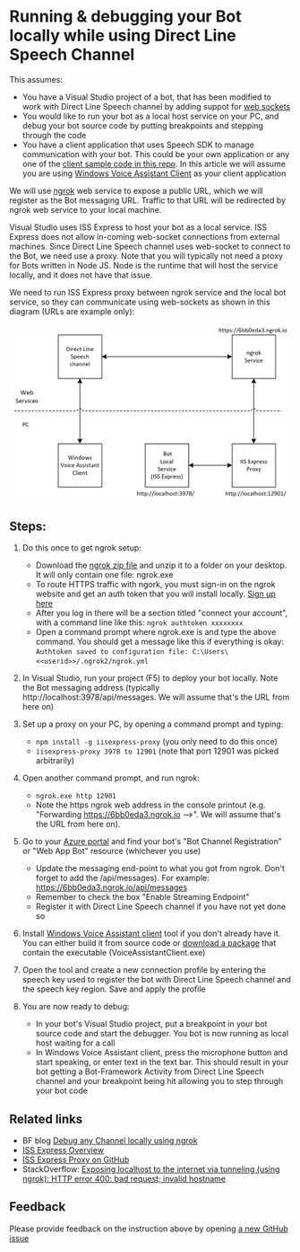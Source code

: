 # Running & debugging your Bot locally while using Direct Line Speech Channel

This assumes:
* You have a Visual Studio project of a bot, that has been modified to work with Direct Line Speech channel by adding suppot for [web sockets](https://docs.microsoft.com/en-us/azure/bot-service/directline-speech-bot?view=azure-bot-service-4.0)
* You would like to run your bot as a local host service on your PC, and debug your bot source code by putting breakpoints and stepping through the code
* You have a client application that uses Speech SDK to manage communication with your bot. This could be your own application or any one of the [client sample code in this repo](https://github.com/Azure-Samples/Cognitive-Services-Voice-Assistant/tree/master/clients). In this article we will assume you are using [Windows Voice Assistant Client](https://github.com/Azure-Samples/Cognitive-Services-Voice-Assistant/tree/master/clients/csharp-wpf) as your client application


We will use [ngrok](https://ngrok.com/) web service to expose a public URL, which we will register as the Bot messaging URL. Traffic to that URL will be redirected by ngrok web service to your local machine.

Visual Studio uses ISS Express to host your bot as a local service. ISS Express does not allow in-coming web-socket connections from external machines. Since Direct Line Speech channel uses web-socket to connect to the Bot, we need use a proxy. Note that you will typically not need a proxy for Bots written in Node JS. Node is the runtime that will host the service locally, and it does not have that issue.

We need to run ISS Express proxy between ngrok service and the local bot service, so they can communicate using web-sockets as shown in this diagram (URLs are example only):
<p align="center">
<img src="diagrams/local-bot.png" width="720"/>
</p>


## Steps:

1. Do this once to get ngrok setup:
    * Download the [ngrok zip file](https://ngrok.com/download) and unzip it to a folder on your desktop. It will only contain one file: ngrok.exe
    * To route HTTPS traffic with ngork, you must sign-in on the ngrok website and get an auth token that you will install locally. [Sign up here](https://dashboard.ngrok.com/signup)
    * After you log in there will be a section titled "connect your account", with a command line like this: ```ngrok authtoken xxxxxxxx``` 
    * Open a command prompt where ngrok.exe is and type the above command. You should get a message like this if everything is okay: ```Authtoken saved to configuration file: C:\Users\<<userid>>/.ngrok2/ngrok.yml```

1. In Visual Studio, run your project (F5) to deploy your bot locally. Note the Bot messaging address (typically http://localhost:3978/api/messages. We will assume that's the URL from here on)

1. Set up a proxy on your PC, by opening a command prompt and typing:
    * ```npm install -g iisexpress-proxy``` (you only need to do this once)
    * ```iisexpress-proxy 3978 to 12901```  (note that port 12901 was picked arbitrarily)

1. Open another command prompt, and run ngrok:
    * ```ngrok.exe http 12901```
    * Note the https ngrok web address in the console printout (e.g. "Forwarding https://6bb0eda3.ngrok.io -->". We will assume that's the URL from here on).

1. Go to your [Azure portal](https://portal.azure.com) and find your bot's "Bot Channel Registration" or "Web App Bot" resource (whichever you use)
    * Update the messaging end-point to what you got from ngrok. Don't forget to add the /api/messages). For example: https://6bb0eda3.ngrok.io/api/messages
    * Remember to check the box "Enable Streaming Endpoint"
    * Register it with Direct Line Speech channel if you have not yet done so

1. Install [Windows Voice Assistant client](https://github.com/Azure-Samples/Cognitive-Services-Voice-Assistant/tree/master/clients/csharp-wpf) tool if you don't already have it. You can either build it from source code or [download a package](https://github.com/Azure-Samples/Cognitive-Services-Voice-Assistant/releases) that contain the executable (VoiceAssistantClient.exe)

1. Open the tool and create a new connection profile by entering the speech key used to register the bot with Direct Line Speech channel and the speech key region. Save and apply the profile
    
1. You are now ready to debug:
    * In your bot's Visual Studio project, put a breakpoint in your bot source code and start the debugger. You bot is now running as local host waiting for a call
    * In Windows Voice Assistant client, press the microphone button and start speaking, or enter text in the text bar. This should result in your bot getting a Bot-Framework Activity from Direct Line Speech channel and your breakpoint being hit allowing you to step through your bot code 

## Related links

* BF blog [Debug any Channel locally using ngrok](https://blog.botframework.com/2017/10/19/debug-channel-locally-using-ngrok/)
* [ISS Express Overview](https://docs.microsoft.com/en-us/iis/extensions/introduction-to-iis-express/iis-express-overview)
* [ISS Express Proxy on GitHub](https://github.com/icflorescu/iisexpress-proxy)
* StackOverflow: [Exposing localhost to the internet via tunneling (using ngrok): HTTP error 400: bad request; invalid hostname](https://stackoverflow.com/questions/30535336/exposing-localhost-to-the-internet-via-tunneling-using-ngrok-http-error-400)

##  Feedback

Please provide feedback on the instruction above by opening [a new GitHub issue](https://github.com/Azure-Samples/Cognitive-Services-Voice-Assistant/issues/new)
